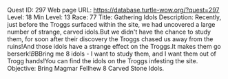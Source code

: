 Quest ID: 297
Web page URL: https://database.turtle-wow.org/?quest=297
Level: 18
Min Level: 13
Race: 77
Title: Gathering Idols
Description: Recently, just before the Troggs surfaced within the site, we had uncovered a large number of strange, carved idols.But we didn't have the chance to study them, for soon after their discovery the Troggs chased us away from the ruins!And those idols have a strange effect on the Troggs.It makes them go berserk!$B$BBring me 8 idols - I want to study them, and I want them out of Trogg hands!You can find the idols on the Troggs infesting the site.
Objective: Bring Magmar Fellhew 8 Carved Stone Idols.
